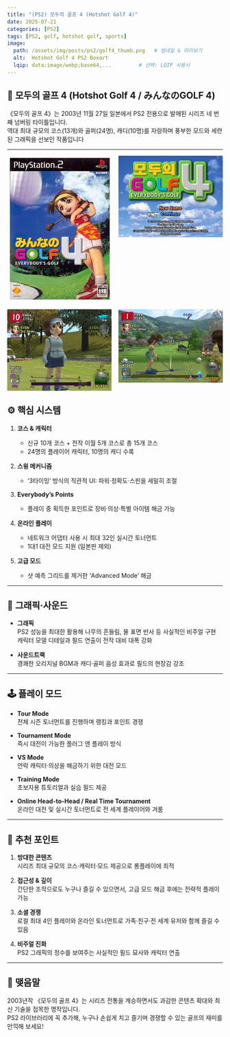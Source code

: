 ```yaml
---
title: "(PS2) 모두의 골프 4 (Hotshot Golf 4)"
date: 2025-07-21
categories: [PS2]
tags: [PS2, golf, hotshot golf, sports]
image:
  path: /assets/img/posts/ps2/golf4_thumb.png   # 썸네일 & 미리보기
  alt:  Hotshot Golf 4 PS2 Boxart
  lqip: data:image/webp;base64,...         # 선택: LQIP 사용시
---
```


## 📜 모두의 골프 4 (Hotshot Golf 4 / みんなのGOLF 4)

《모두의 골프 4》는 2003년 11월 27일 일본에서 PS2 전용으로 발매된 시리즈 네 번째 넘버링 타이틀입니다.  
역대 최대 규모의 코스(13개)와 골퍼(24명), 캐디(10명)를 자랑하며 풍부한 모드와 세련된 그래픽을 선보인 작품입니다

---

<!-- <img src="/assets/img/posts/ps1/DQM_front.jpg" alt="DQM 표지">
![DQM표지](/assets/img/posts/ps1/DQM_front.jpg){: width="250px" } -->

<div style="display: grid; grid-template-columns: repeat(2, 1fr); gap: 1rem;">
  <img src="/assets/img/posts/ps2/golf4_front.jpg" alt="모두의 골프 4 표지">
  <img src="/assets/img/posts/ps2/golf4_title.jpg" alt="모두의 골프 4 타이틀">
  <img src="/assets/img/posts/ps2/golf4_sc1.jpg" alt="모두의 골프 4 스샷">
  <img src="/assets/img/posts/ps2/golf4_sc2.jpg" alt="모두의 골프 4 스샷">
</div>


## ⚙️ 핵심 시스템

1. **코스 & 캐릭터**  
   - 신규 10개 코스 + 전작 이월 5개 코스로 총 15개 코스  
   - 24명의 플레이어 캐릭터, 10명의 캐디 수록

2. **스윙 메커니즘**  
   - ‘3타이밍’ 방식의 직관적 UI: 파워·정확도·스핀을 세밀히 조절

3. **Everybody’s Points**  
   - 플레이 중 획득한 포인트로 장비·의상·특별 아이템 해금 가능

4. **온라인 플레이**  
   - 네트워크 어댑터 사용 시 최대 32인 실시간 토너먼트  
   - 1대1 대전 모드 지원 (일본판 제외)

5. **고급 모드**  
   - 샷 예측 그리드를 제거한 ‘Advanced Mode’ 해금

---

## 🎨 그래픽·사운드

- **그래픽**  
  PS2 성능을 최대한 활용해 나무의 흔들림, 물 표면 반사 등 사실적인 비주얼 구현  
  캐릭터 모델 디테일과 필드 연출이 전작 대비 대폭 강화

- **사운드트랙**  
  경쾌한 오리지널 BGM과 캐디·골퍼 음성 효과로 필드의 현장감 강조

---

## 🕹️ 플레이 모드

- **Tour Mode**  
  전체 시즌 토너먼트를 진행하며 랭킹과 포인트 경쟁

- **Tournament Mode**  
  즉시 대전이 가능한 플러그 앤 플레이 방식

- **VS Mode**  
  언락 캐릭터·의상을 해금하기 위한 대전 모드

- **Training Mode**  
  초보자용 튜토리얼과 실습 필드 제공

- **Online Head-to-Head / Real Time Tournament**  
  온라인 대전 및 실시간 토너먼트로 전 세계 플레이어와 겨룸

---

## 🎯 추천 포인트

1. **방대한 콘텐츠**  
   시리즈 최대 규모의 코스·캐릭터·모드 제공으로 롱플레이에 최적

2. **접근성 & 깊이**  
   간단한 조작으로도 누구나 즐길 수 있으면서, 고급 모드 해금 후에는 전략적 플레이 가능

3. **소셜 경쟁**  
   로컬 최대 4인 플레이와 온라인 토너먼트로 가족·친구·전 세계 유저와 함께 즐길 수 있음

4. **비주얼 진화**  
   PS2 그래픽의 정수를 보여주는 사실적인 필드 묘사와 캐릭터 연출

---

## 🚀 맺음말

2003년작 《모두의 골프 4》는 시리즈 전통을 계승하면서도 과감한 콘텐츠 확대와 최신 기술을 접목한 명작입니다.  
PS2 라이브러리에 꼭 추가해, 누구나 손쉽게 치고 즐기며 경쟁할 수 있는 골프의 재미를 만끽해 보세요!



<!-- *작성자: jjkkim88*  
*발행일: 2025년 7월 11일*   -->